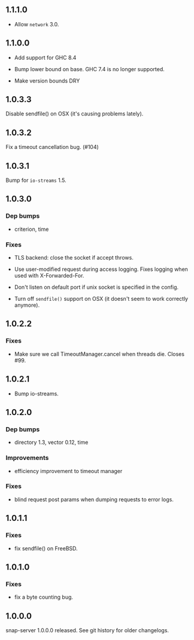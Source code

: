 ## 1.1.1.0
- Allow `network` 3.0.

## 1.1.0.0

- Add support for GHC 8.4

- Bump lower bound on base.  GHC 7.4 is no longer supported.

- Make version bounds DRY

## 1.0.3.3

Disable sendfile() on OSX (it's causing problems lately).

## 1.0.3.2

Fix a timeout cancellation bug. (#104)

## 1.0.3.1

Bump for `io-streams` 1.5.

## 1.0.3.0
### Dep bumps
  - criterion, time

### Fixes
  - TLS backend: close the socket if accept throws.

  - Use user-modified request during access logging. Fixes logging when used
    with X-Forwarded-For.

  - Don't listen on default port if unix socket is specified in the config.

  - Turn off `sendfile()` support on OSX (it doesn't seem to work correctly
    anymore).


## 1.0.2.2
### Fixes
  - Make sure we call TimeoutManager.cancel when threads die. Closes #99.

## 1.0.2.1

  - Bump io-streams.

## 1.0.2.0

### Dep bumps
  - directory 1.3, vector 0.12, time

### Improvements
  - efficiency improvement to timeout manager

### Fixes
  - blind request post params when dumping requests to error logs.


## 1.0.1.1
### Fixes
- fix sendfile() on FreeBSD.


## 1.0.1.0
### Fixes
- fix a byte counting bug.

## 1.0.0.0

snap-server 1.0.0.0 released. See git history for older changelogs.
